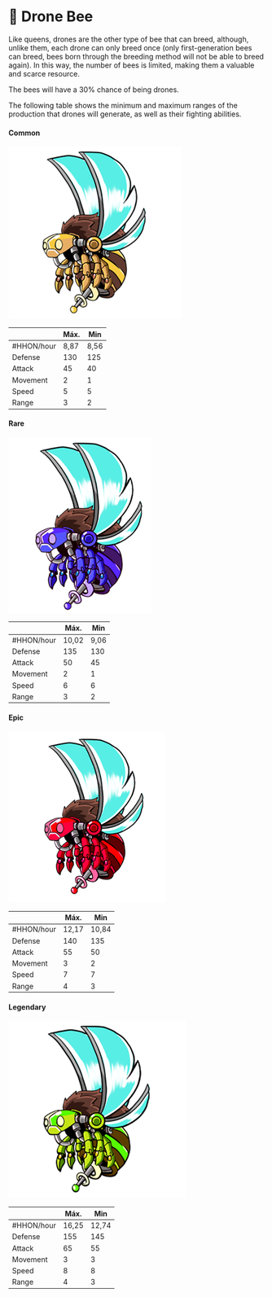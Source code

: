 # 👨 Drone Bee

Like queens, drones are the other type of bee that can breed, although, unlike them, each drone can only breed once (only first-generation bees can breed, bees born through the breeding method will not be able to breed again). In this way, the number of bees is limited, making them a valuable and scarce resource.

The bees will have a 30% chance of being drones.

The following table shows the minimum and maximum ranges of the production that drones will generate, as well as their fighting abilities.

#### Common

![](<../../../.gitbook/assets/image (41).png>)



|            | Máx. | Min  |
| ---------- | ---- | ---- |
| #HHON/hour | 8,87 | 8,56 |
| Defense    | 130  | 125  |
| Attack     | 45   | 40   |
| Movement   | 2    | 1    |
| Speed      | 5    | 5    |
| Range      | 3    | 2    |

#### Rare

![](<../../../.gitbook/assets/image (48).png>)

|            | Máx.  | Min  |
| ---------- | ----- | ---- |
| #HHON/hour | 10,02 | 9,06 |
| Defense    | 135   | 130  |
| Attack     | 50    | 45   |
| Movement   | 2     | 1    |
| Speed      | 6     | 6    |
| Range      | 3     | 2    |

#### Epic

![](<../../../.gitbook/assets/image (27).png>)

|            | Máx.  | Min   |
| ---------- | ----- | ----- |
| #HHON/hour | 12,17 | 10,84 |
| Defense    | 140   | 135   |
| Attack     | 55    | 50    |
| Movement   | 3     | 2     |
| Speed      | 7     | 7     |
| Range      | 4     | 3     |

#### Legendary

![](<../../../.gitbook/assets/image (1).png>)

|            | Máx.  | Min   |
| ---------- | ----- | ----- |
| #HHON/hour | 16,25 | 12,74 |
| Defense    | 155   | 145   |
| Attack     | 65    | 55    |
| Movement   | 3     | 3     |
| Speed      | 8     | 8     |
| Range      | 4     | 3     |

